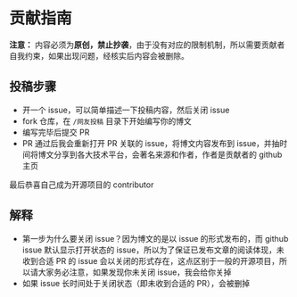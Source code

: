 # 贡献指南

**注意：** 内容必须为**原创，禁止抄袭**，由于没有对应的限制机制，所以需要贡献者自我约束，如果出现问题，经核实后内容会被删除。

## 投稿步骤

* 开一个 issue，可以简单描述一下投稿内容，然后关闭 issue
* fork 仓库，在 `/网友投稿` 目录下开始编写你的博文
* 编写完毕后提交 PR
* PR 通过后我会重新打开 PR 关联的 issue，将博文内容发布到 issue，并抽时间将博文分享到各大技术平台，会著名来源和作者，作者是贡献者的 github 主页

最后恭喜自己成为开源项目的 contributor

## 解释

* 第一步为什么要关闭 issue？因为博文的是以 issue 的形式发布的，而 github issue 默认显示打开状态的 issue，所以为了保证已发布文章的阅读体现，未收到合适 PR 的 issue 会以关闭的形式存在，这点区别于一般的开源项目，所以请大家务必注意，如果发现你未关闭 issue，我会给你关掉
* 如果 issue 长时间处于关闭状态（即未收到合适的 PR），会被删掉
